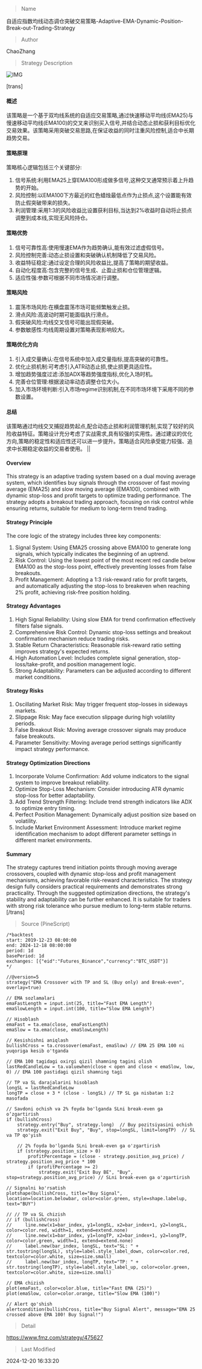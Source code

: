 
> Name

自适应指数均线动态调仓突破交易策略-Adaptive-EMA-Dynamic-Position-Break-out-Trading-Strategy

> Author

ChaoZhang

> Strategy Description

![IMG](https://www.fmz.com/upload/asset/762c3cfcf250c6f722.png)

[trans]
#### 概述
该策略是一个基于双均线系统的自适应交易策略,通过快速移动平均线(EMA25)与慢速移动平均线(EMA100)的交叉来识别买入信号,并结合动态止损和获利目标优化交易效果。该策略采用突破交易思路,在保证收益的同时注重风险控制,适合中长期趋势交易。

#### 策略原理
策略核心逻辑包括三个关键部分:
1. 信号系统:利用EMA25上穿EMA100形成做多信号,这种交叉通常预示着上升趋势的开始。
2. 风险控制:以EMA100下方最近的红色蜡烛最低点作为止损点,这个设置能有效防止假突破带来的损失。
3. 利润管理:采用1:3的风险收益比设置获利目标,当达到2%收益时自动将止损点调整到成本线,实现无风险持仓。

#### 策略优势
1. 信号可靠性高:使用慢速EMA作为趋势确认,能有效过滤虚假信号。
2. 风险控制完善:动态止损设置和突破确认机制降低了交易风险。
3. 收益特征稳定:通过设定合理的风险收益比,提高了策略的期望收益。
4. 自动化程度高:包含完整的信号生成、止盈止损和仓位管理逻辑。
5. 适应性强:参数可根据不同市场情况进行调整。

#### 策略风险
1. 震荡市场风险:在横盘震荡市场可能频繁触发止损。
2. 滑点风险:高波动时期可能面临执行滑点。
3. 假突破风险:均线交叉信号可能出现假突破。
4. 参数敏感性:均线周期设置对策略表现影响较大。

#### 策略优化方向
1. 引入成交量确认:在信号系统中加入成交量指标,提高突破的可靠性。
2. 优化止损机制:可考虑引入ATR动态止损,使止损更具适应性。
3. 增加趋势强度过滤:添加ADX等趋势强度指标,优化入场时机。
4. 完善仓位管理:根据波动率动态调整仓位大小。
5. 加入市场环境判断:引入市场regime识别机制,在不同市场环境下采用不同的参数设置。

#### 总结
该策略通过均线交叉捕捉趋势起点,配合动态止损和利润管理机制,实现了较好的风险收益特征。策略设计充分考虑了实战需求,具有较强的实用性。通过建议的优化方向,策略的稳定性和适应性还可以进一步提升。策略适合风险承受能力较强、追求中长期稳定收益的交易者使用。 || 

#### Overview
This strategy is an adaptive trading system based on a dual moving average system, which identifies buy signals through the crossover of fast moving average (EMA25) and slow moving average (EMA100), combined with dynamic stop-loss and profit targets to optimize trading performance. The strategy adopts a breakout trading approach, focusing on risk control while ensuring returns, suitable for medium to long-term trend trading.

#### Strategy Principle
The core logic of the strategy includes three key components:
1. Signal System: Using EMA25 crossing above EMA100 to generate long signals, which typically indicates the beginning of an uptrend.
2. Risk Control: Using the lowest point of the most recent red candle below EMA100 as the stop-loss point, effectively preventing losses from false breakouts.
3. Profit Management: Adopting a 1:3 risk-reward ratio for profit targets, and automatically adjusting the stop-loss to breakeven when reaching 2% profit, achieving risk-free position holding.

#### Strategy Advantages
1. High Signal Reliability: Using slow EMA for trend confirmation effectively filters false signals.
2. Comprehensive Risk Control: Dynamic stop-loss settings and breakout confirmation mechanism reduce trading risks.
3. Stable Return Characteristics: Reasonable risk-reward ratio setting improves strategy's expected returns.
4. High Automation Level: Includes complete signal generation, stop-loss/take-profit, and position management logic.
5. Strong Adaptability: Parameters can be adjusted according to different market conditions.

#### Strategy Risks
1. Oscillating Market Risk: May trigger frequent stop-losses in sideways markets.
2. Slippage Risk: May face execution slippage during high volatility periods.
3. False Breakout Risk: Moving average crossover signals may produce false breakouts.
4. Parameter Sensitivity: Moving average period settings significantly impact strategy performance.

#### Strategy Optimization Directions
1. Incorporate Volume Confirmation: Add volume indicators to the signal system to improve breakout reliability.
2. Optimize Stop-Loss Mechanism: Consider introducing ATR dynamic stop-loss for better adaptability.
3. Add Trend Strength Filtering: Include trend strength indicators like ADX to optimize entry timing.
4. Perfect Position Management: Dynamically adjust position size based on volatility.
5. Include Market Environment Assessment: Introduce market regime identification mechanism to adopt different parameter settings in different market environments.

#### Summary
The strategy captures trend initiation points through moving average crossovers, coupled with dynamic stop-loss and profit management mechanisms, achieving favorable risk-reward characteristics. The strategy design fully considers practical requirements and demonstrates strong practicality. Through the suggested optimization directions, the strategy's stability and adaptability can be further enhanced. It is suitable for traders with strong risk tolerance who pursue medium to long-term stable returns.[/trans]



> Source (PineScript)

``` pinescript
/*backtest
start: 2019-12-23 08:00:00
end: 2024-12-18 08:00:00
period: 1d
basePeriod: 1d
exchanges: [{"eid":"Futures_Binance","currency":"BTC_USDT"}]
*/

//@version=5
strategy("EMA Crossover with TP and SL (Buy only) and Break-even", overlay=true)

// EMA sozlamalari
emaFastLength = input.int(25, title="Fast EMA Length")
emaSlowLength = input.int(100, title="Slow EMA Length")

// Hisoblash
emaFast = ta.ema(close, emaFastLength)
emaSlow = ta.ema(close, emaSlowLength)

// Kesishishni aniqlash
bullishCross = ta.crossover(emaFast, emaSlow) // EMA 25 EMA 100 ni yuqoriga kesib o'tganda

// EMA 100 tagidagi oxirgi qizil shamning tagini olish
lastRedCandleLow = ta.valuewhen(close < open and close < emaSlow, low, 0) // EMA 100 pastidagi qizil shamning tagi

// TP va SL darajalarini hisoblash
longSL = lastRedCandleLow
longTP = close + 3 * (close - longSL) // TP SL ga nisbatan 1:2 masofada

// Savdoni ochish va 2% foyda bo'lganda SLni break-even ga o‘zgartirish
if (bullishCross)
    strategy.entry("Buy", strategy.long)  // Buy pozitsiyasini ochish
    strategy.exit("Exit Buy", "Buy", stop=longSL, limit=longTP)  // SL va TP qo'yish

    // 2% foyda bo'lganda SLni break-even ga o'zgartirish
    if (strategy.position_size > 0)
        profitPercentage = (close - strategy.position_avg_price) / strategy.position_avg_price * 100
        if (profitPercentage >= 2)
            strategy.exit("Exit Buy BE", "Buy", stop=strategy.position_avg_price) // SLni break-even ga o'zgartirish

// Signalni ko'rsatish
plotshape(bullishCross, title="Buy Signal", location=location.belowbar, color=color.green, style=shape.labelup, text="BUY")

// // TP va SL chizish
// if (bullishCross)
//     line.new(x1=bar_index, y1=longSL, x2=bar_index+1, y2=longSL, color=color.red, width=1, extend=extend.none)
//     line.new(x1=bar_index, y1=longTP, x2=bar_index+1, y2=longTP, color=color.green, width=1, extend=extend.none)
//     label.new(bar_index, longSL, text="SL: " + str.tostring(longSL), style=label.style_label_down, color=color.red, textcolor=color.white, size=size.small)
//     label.new(bar_index, longTP, text="TP: " + str.tostring(longTP), style=label.style_label_up, color=color.green, textcolor=color.white, size=size.small)

// EMA chizish
plot(emaFast, color=color.blue, title="Fast EMA (25)")
plot(emaSlow, color=color.orange, title="Slow EMA (100)")

// Alert qo'shish
alertcondition(bullishCross, title="Buy Signal Alert", message="EMA 25 crossed above EMA 100! Buy Signal!")

```

> Detail

https://www.fmz.com/strategy/475627

> Last Modified

2024-12-20 16:33:20
